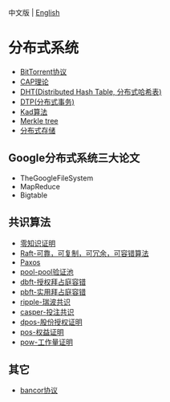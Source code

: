 中文版 | [English](README.md)

# 分布式系统

- [BitTorrent协议](bittorrent_zh.md)
- [CAP理论](cap_zh.md)
- [DHT(Distributed Hash Table, 分布式哈希表)](dht_zh.md)
- [DTP(分布式事务)](dtp_zh.md)
- [Kad算法](kad_zh.md)
- [Merkle tree](merkle_zh.md)
- [分布式存储](storage_zh.md)



## Google分布式系统三大论文

  - TheGoogleFileSystem
  - MapReduce
  - Bigtable



## 共识算法

  - [零知识证明](CONSENSUS/zk-SNARK_zh.md)
  - [Raft-可靠，可复制，可冗余，可容错算法](CONSENSUS/raft_zh.md)
  - [Paxos](CONSENSUS/paxos_zh.md)
  - [pool-pool验证池](CONSENSUS/pool_zh.md)
  - [dbft-授权拜占庭容错](CONSENSUS/dbft_zh.md)
  - [pbft-实用拜占庭容错](CONSENSUS/pbft_zh.md)
  - [ripple-瑞波共识](CONSENSUS/ripple_zh.md)
  - [casper-投注共识](CONSENSUS/casper_zh.md)
  - [dpos-股份授权证明](CONSENSUS/dpos_zh.md)
  - [pos-权益证明](CONSENSUS/pos_zh.md)
  - [pow-工作量证明](CONSENSUS/pow_zh.md)



## 其它

  - [bancor协议](OTHER/bancor_zh.md)

